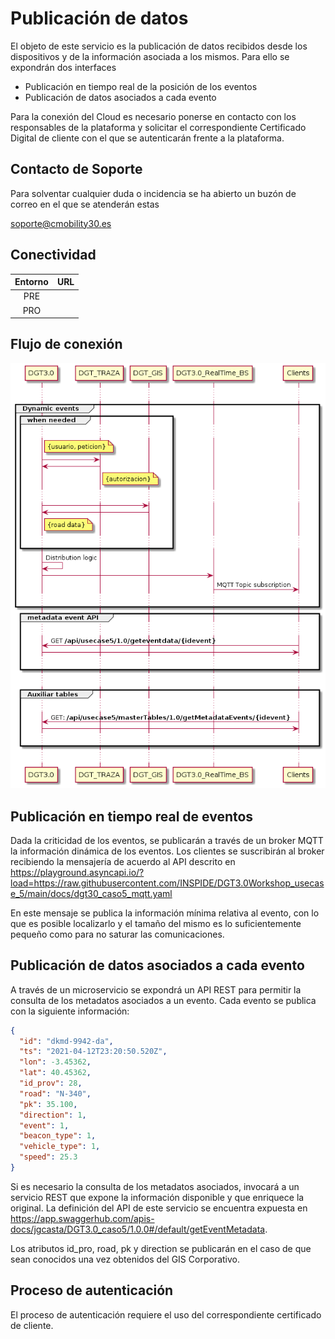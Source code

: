 # Publicación de datos

El objeto de este servicio es la publicación de datos recibidos desde los dispositivos y de la información asociada a los mismos. Para ello se expondrán dos interfaces
* Publicación en tiempo real de la posición de los eventos
* Publicación de datos asociados a cada evento

Para la conexión del Cloud es necesario ponerse en contacto con los responsables de la plataforma y solicitar el correspondiente Certificado Digital de cliente con el que se autenticarán frente a la plataforma.

## Contacto de Soporte

Para solventar cualquier duda o incidencia se ha abierto un buzón de correo en el que se atenderán estas

soporte@cmobility30.es

## Conectividad

Entorno | URL
|:-:|:-:
PRE | 
PRO |

## Flujo de conexión

![Flujo entrada](img/flujo_caso5_out.png)

## Publicación en tiempo real de eventos

Dada la criticidad de los eventos, se publicarán a través de un broker MQTT la información dinámica de los eventos. Los clientes se suscribirán al broker recibiendo la mensajería de acuerdo al API descrito en https://playground.asyncapi.io/?load=https://raw.githubusercontent.com/INSPIDE/DGT3.0Workshop_usecase_5/main/docs/dgt30_caso5_mqtt.yaml

En este mensaje se publica la información mínima relativa al evento, con lo que es posible localizarlo y el tamaño del mismo es lo suficientemente pequeño como para no saturar las comunicaciones.

## Publicación de datos asociados a cada evento

A través de un microservicio se expondrá un API REST para permitir la consulta de los metadatos asociados a un evento. Cada evento se publica con la siguiente información:
```json
{
  "id": "dkmd-9942-da",
  "ts": "2021-04-12T23:20:50.520Z",
  "lon": -3.45362,
  "lat": 40.45362,
  "id_prov": 28,
  "road": "N-340",
  "pk": 35.100,
  "direction": 1,
  "event": 1,
  "beacon_type": 1,
  "vehicle_type": 1,
  "speed": 25.3
}
```
Si es necesario la consulta de los metadatos asociados, invocará a un servicio REST que expone la información disponible y que enriquece la original. La definición del API de este servicio se encuentra expuesta en https://app.swaggerhub.com/apis-docs/jgcasta/DGT3.0_caso5/1.0.0#/default/getEventMetadata.

Los atributos id_pro, road, pk y direction se publicarán en el caso de que sean conocidos una vez obtenidos del GIS Corporativo.




## Proceso de autenticación

El proceso de autenticación requiere el uso del correspondiente certificado de cliente. 